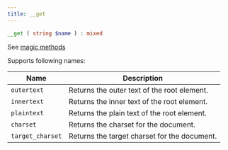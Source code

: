 ```yaml
---
title: __get
---
```


```php
__get ( string $name ) : mixed
```

See [magic methods](http://php.net/manual/en/language.oop5.overloading.php#object.get)

Supports following names:

| Name              | Description
| ----              | -----------
| `outertext`       | Returns the outer text of the root element.
| `innertext`       | Returns the inner text of the root element.
| `plaintext`       | Returns the plain text of the root element.
| `charset`         | Returns the charset for the document.
| `target_charset`  | Returns the target charset for the document.